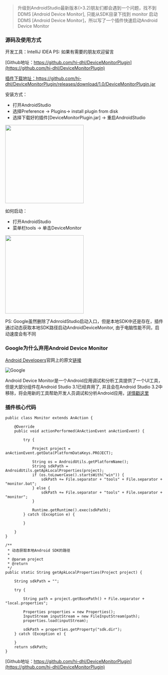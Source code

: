 > 升级到AndroidStudio最新版本(>3.2)朋友们都会遇到一个问题，找不到DDMS [Android Device Monitor], 只能从SDK目录下找到 monitor 启动DDMS [Android Device Monitor]，所以写了一个插件快速启动Android Device Monitor

### 源码及使用方式

开发工具：IntelliJ IDEA
PS: 如果有需要的朋友欢迎留言

[Github地址：https://github.com/hi-dhl/DeviceMonitorPlugin](https://github.com/hi-dhl/DeviceMonitorPlugin)

[插件下载地址：https://github.com/hi-dhl/DeviceMonitorPlugin/releases/download/1.0/DeviceMonitorPlugin.jar
](https://github.com/hi-dhl/DeviceMonitorPlugin/releases/download/1.0/DeviceMonitorPlugin.jar)

安装方式：
* 打开AndroidStudio
* 选择Preference -> Plugins-> install plugin from disk
* 选择下载好的插件[DeviceMonitorPlugin.jar] -> 重启AndroidStudio

 <img src="https://user-gold-cdn.xitu.io/2019/2/2/168adbe46f701880?w=562&h=698&f=png&s=303217" width = "250"/>

如何启动：
* 打开AndroidStudio
* 菜单栏tools -> 单击DeviceMonitor

<img src="https://user-gold-cdn.xitu.io/2019/2/2/168adbece4d11b82?w=428&h=494&f=png&s=172385" width = "250"/>

PS: Google虽然删除了AdnroidStudio启动入口，但是本地SDK中还是存在，插件通过动态获取本地SDK路径启动AndroidDeviceMonitor, 由于电脑性能不同，启动速度会有不同

###  Google为什么弃用Android Device Monitor

[Android Developers](https://developer.android.com/)官网上的原文[链接](https://developer.android.com/studio/profile/monitor)

![Google](https://user-gold-cdn.xitu.io/2019/2/2/168adbf78e9c7102?w=1368&h=238&f=png&s=291471)

Android Device Monitor是一个Android应用调试和分析工具提供了一个UI工具，但是大部分组件在Android Studio 3.1已经弃用了, 并且会在Android Studio 3.2中移除，将会用新的工具帮助开发人员调试和分析Android应用，[详情戳这里](https://developer.android.com/studio/profile/monitor)

### 插件核心代码

```
public class Monitor extends AnAction {

    @Override
    public void actionPerformed(AnActionEvent anActionEvent) {

        try {

            Project project = anActionEvent.getData(PlatformDataKeys.PROJECT);

            String os = AndroidUtils.getPlatformName();
            String sdkPath = AndroidUtils.getApkLocalProperties(project);
            if (os.toLowerCase().startsWith("win")) {
                sdkPath += File.separator + "tools" + File.separator + "monitor.bat";
            } else {
                sdkPath += File.separator + "tools" + File.separator + "monitor";
            }

            Runtime.getRuntime().exec(sdkPath);
        } catch (Exception e) {

        }

    }
}
```


```
/**
 * 动态获取本地Android SDK的路径
 *
 * @param project
 * @return
 */
public static String getApkLocalProperties(Project project) {

    String sdkPath = "";

    try {

        String path = project.getBasePath() + File.separator + "local.properties";

        Properties properties = new Properties();
        InputStream inputStream = new FileInputStream(path);
        properties.load(inputStream);

        sdkPath = properties.getProperty("sdk.dir");
    } catch (Exception e) {

    }
    return sdkPath;
}
```

[Github地址：https://github.com/hi-dhl/DeviceMonitorPlugin](https://github.com/hi-dhl/DeviceMonitorPlugin)


